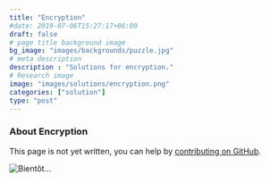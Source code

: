 ```yaml
---
title: "Encryption"
#date: 2019-07-06T15:27:17+06:00
draft: false
# page title background image
bg_image: "images/backgrounds/puzzle.jpg"
# meta description
description : "Solutions for encryption."
# Research image
image: "images/solutions/encryption.png"
categories: ["solution"]
type: "post"
---
```


### About Encryption

This page is not yet written, you can help by [contributing on GitHub](https://github.com/foopgp/foopgp-hugowebsite/blob/test/content/english/solutions/theme-encryption.md).

![Bientôt…](/images/comingsoon.jpg)
